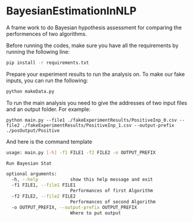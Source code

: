 # BayesianEstimationInNLP
A frame work to do Bayesian hypothesis assessment for comparing the performences of two algorithms.

Before running the codes, make sure you have all the requirements by running the following line:
```bash
pip install -r requirements.txt
``` 

Prepare your experiment results to run the analysis on. To make our fake inputs, you can run the following:

```bash
python makeData.py
```

To run the main analysis you need to give the addresses of two input files and an output folder. For example:
```bashmodule 'pymc3' has no attribute 'model_to_graphviz'
python main.py --file1 ./fakeExperimentResults/PositiveInp_0.csv --file2 ./fakeExperimentResults/PositiveInp_1.csv --output-prefix ./posOutput/Positive
```

And here is the command template
```bash
usage: main.py [-h] -f1 FILE1 -f2 FILE2 -o OUTPUT_PREFIX

Run Bayesian Stat

optional arguments:
  -h, --help            show this help message and exit
  -f1 FILE1, --file1 FILE1
                        Performances of first Algorithm
  -f2 FILE2, --file2 FILE2
                        Performances of second Algorithm
  -o OUTPUT_PREFIX, --output-prefix OUTPUT_PREFIX
                        Where to put output
``` 